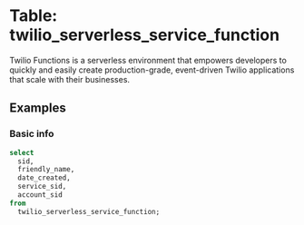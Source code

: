 # Table: twilio_serverless_service_function

Twilio Functions is a serverless environment that empowers developers to quickly and easily create production-grade, event-driven Twilio applications that scale with their businesses.

## Examples

### Basic info

```sql
select
  sid,
  friendly_name,
  date_created,
  service_sid,
  account_sid
from
  twilio_serverless_service_function;
```
